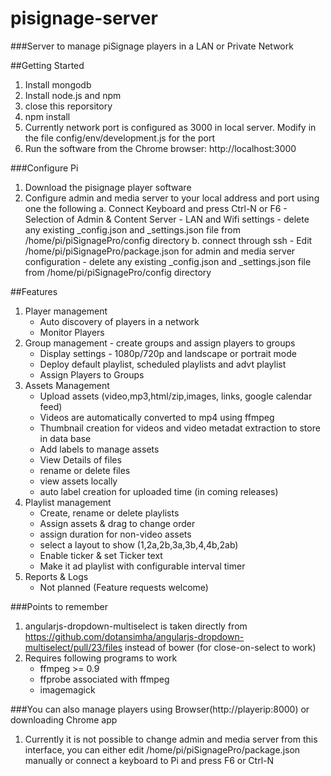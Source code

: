 # pisignage-server
###Server to manage piSignage players in a LAN or Private Network

##Getting Started
1. Install mongodb
2. Install node.js and npm
3. close this reporsitory
4. npm install
5. Currently network port is configured as 3000 in local server. Modify in the file config/env/development.js for the port
6. Run the software from the Chrome browser: http://localhost:3000


###Configure Pi
1. Download the pisignage player software
2. Configure admin and media server to your local address and port using one the following
    a. Connect Keyboard and press Ctrl-N or F6
        - Selection of Admin & Content Server
        - LAN and Wifi settings
        - delete any existing _config.json and _settings.json file from /home/pi/piSignagePro/config directory
    b. connect through ssh
        - Edit /home/pi/piSignagePro/package.json for admin and media server configuration
        - delete any existing _config.json and _settings.json file from /home/pi/piSignagePro/config directory

##Features
1. Player management
    - Auto discovery of players in a network
    - Monitor Players
2. Group management - create groups and assign players to groups
    - Display settings - 1080p/720p and landscape or portrait mode
    - Deploy default playlist, scheduled playlists and advt playlist
    - Assign Players to Groups
3. Assets Management
    - Upload assets (video,mp3,html/zip,images, links, google calendar feed)
    - Videos are automatically converted to mp4 using ffmpeg
    - Thumbnail creation for videos and video metadat extraction to store in data base
    - Add labels to manage assets
    - View Details of files
    - rename or delete files
    - view assets locally 
    - auto label creation for uploaded time (in coming releases)
4. Playlist management
    - Create, rename or delete playlists
    - Assign assets & drag to change order
    - assign duration for non-video assets
    - select a layout to show (1,2a,2b,3a,3b,4,4b,2ab)
    - Enable ticker & set Ticker text
    - Make it ad playlist with configurable interval timer
5. Reports & Logs
    - Not planned (Feature requests welcome)

###Points to remember
1. angularjs-dropdown-multiselect is taken directly from 
    https://github.com/dotansimha/angularjs-dropdown-multiselect/pull/23/files instead of bower (for close-on-select to work)
2. Requires following programs to work
    - ffmpeg >= 0.9
    - ffprobe associated with ffmpeg
    - imagemagick


###You can also manage players using Browser(http://playerip:8000) or downloading Chrome app
1. Currently it is not possible to change admin and media server from this interface, 
    you can either edit /home/pi/piSignagePro/package.json manually or connect a keyboard to Pi and press F6 or Ctrl-N